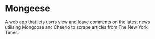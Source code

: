 # Mongeese
A web app that lets users view and leave comments on the latest news utilising Mongoose and Cheerio to scrape articles from The New York Times.